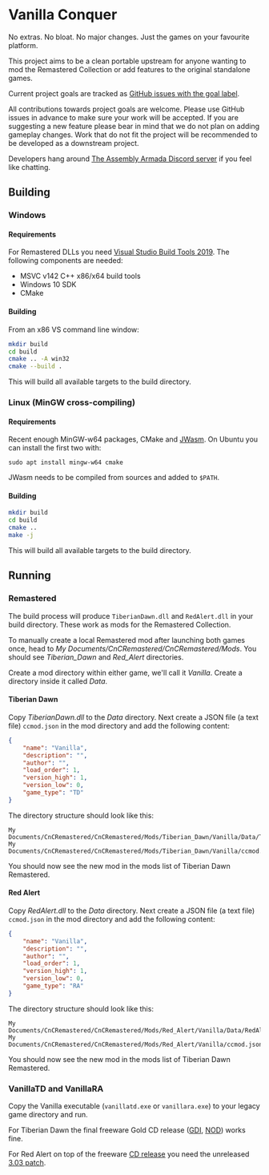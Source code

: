 # Vanilla Conquer
No extras. No bloat. No major changes. Just the games on your favourite platform.

This project aims to be a clean portable upstream for anyone wanting to mod the Remastered Collection or add features to the original standalone games.

Current project goals are tracked as [GitHub issues with the goal label](https://github.com/Vanilla-Conquer/Vanilla-Conquer/issues?q=is%3Aissue+is%3Aopen+label%3Agoal).

All contributions towards project goals are welcome.
Please use GitHub issues in advance to make sure your work will be accepted.
If you are suggesting a new feature please bear in mind that we do not plan on adding gameplay changes.
Work that do not fit the project will be recommended to be developed as a downstream project.

Developers hang around [The Assembly Armada Discord server](https://discord.gg/UnWK2Tw) if you feel like chatting.

## Building

### Windows

#### Requirements
For Remastered DLLs you need [Visual Studio Build Tools 2019](https://visualstudio.microsoft.com/visual-cpp-build-tools/).
The following components are needed:

 - MSVC v142 C++ x86/x64 build tools
 - Windows 10 SDK
 - CMake

#### Building

From an x86 VS command line window:

```sh
mkdir build
cd build
cmake .. -A win32
cmake --build .
```

This will build all available targets to the build directory.

### Linux (MinGW cross-compiling)

#### Requirements

Recent enough MinGW-w64 packages, CMake and [JWasm](https://www.japheth.de/JWasm.html). On Ubuntu you can install the first two with:

```
sudo apt install mingw-w64 cmake
```

JWasm needs to be compiled from sources and added to `$PATH`.

#### Building

```sh
mkdir build
cd build
cmake ..
make -j
```

This will build all available targets to the build directory.

## Running

### Remastered

The build process will produce `TiberianDawn.dll` and `RedAlert.dll` in your build directory.
These work as mods for the Remastered Collection.

To manually create a local Remastered mod after launching both games once, head to _My Documents/CnCRemastered/CnCRemastered/Mods_.
You should see _Tiberian\_Dawn_ and _Red\_Alert_ directories.

Create a mod directory within either game, we'll call it _Vanilla_. Create a directory inside it called _Data_.

#### Tiberian Dawn

Copy _TiberianDawn.dll_ to the _Data_ directory. Next create a JSON file (a text file) `ccmod.json` in the mod directory and add the following content:

```json
{
    "name": "Vanilla",
    "description": "",
    "author": "",
    "load_order": 1,
    "version_high": 1,
    "version_low": 0,
    "game_type": "TD"
}
```

The directory structure should look like this:

    My Documents/CnCRemastered/CnCRemastered/Mods/Tiberian_Dawn/Vanilla/Data/TiberianDawn.dll
    My Documents/CnCRemastered/CnCRemastered/Mods/Tiberian_Dawn/Vanilla/ccmod.json

You should now see the new mod in the mods list of Tiberian Dawn Remastered.

#### Red Alert

Copy _RedAlert.dll_ to the _Data_ directory. Next create a JSON file (a text file) `ccmod.json` in the mod directory and add the following content:

```json
{
    "name": "Vanilla",
    "description": "",
    "author": "",
    "load_order": 1,
    "version_high": 1,
    "version_low": 0,
    "game_type": "RA"
}
```

The directory structure should look like this:

    My Documents/CnCRemastered/CnCRemastered/Mods/Red_Alert/Vanilla/Data/RedAlert.dll
    My Documents/CnCRemastered/CnCRemastered/Mods/Red_Alert/Vanilla/ccmod.json

You should now see the new mod in the mods list of Tiberian Dawn Remastered.

### VanillaTD and VanillaRA

Copy the Vanilla executable (`vanillatd.exe` or `vanillara.exe`) to your legacy game directory and run.

For Tiberian Dawn the final freeware Gold CD release ([GDI](https://www.fileplanet.com/archive/p-63497/Command-Conquer-Gold), [NOD](https://www.fileplanet.com/archive/p-8778/Command-Conquer-Gold)) works fine.

For Red Alert on top of the freeware [CD release](https://web.archive.org/web/20080901183216/http://www.ea.com/redalert/news-detail.jsp?id=62) you need the unreleased [3.03 patch](https://www.moddb.com/games/cc-red-alert/downloads/red-alert-303-beta-english-patch).
